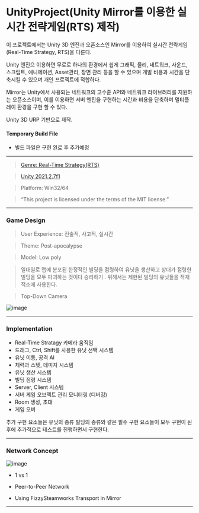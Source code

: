 # UnityProject(Unity Mirror를 이용한 실시간 전략게임(RTS) 제작)



이 프로젝트에서는 Unity 3D 엔진과 오픈소스인 Mirror를 이용하여 실시간 전략게임(Real-Time Strategy, RTS)을 다룬다.

Unity 엔진으 이용하면 무료로 하나의 환경에서 쉽게 그래픽, 물리, 네트워크, 사운드, 스크립트, 애니메이션, Asset관리, 장면 관리 등을 할 수 있으며 개발 비용과 시간을 단축시킬 수 있으며 개인 프로젝트에 적합하다.

Mirror는 Unity에서 사용되는 네트워크의 고수준 API와 네트워크 라이브러리를 지원하는 오픈소스이며, 이를 이용하면 서버 엔진을 구현하는 시간과 비용을 단축하며 멀티플레이 환경을 구현 할 수 있다.

Unity 3D URP 기반으로 제작.

#### Temporary Build File 
 +  빌드 파일은 구현 완료 후 추가예정

<hr/>
<p align="center">
 
> <a href="https://ko.wikipedia.org/wiki/%EB%B9%84%EB%94%94%EC%98%A4_%EA%B2%8C%EC%9E%84_%EC%9E%A5%EB%A5%B4">Genre: Real-Time Strategy(RTS)</a>
 
> <a href="https://unity3d.com/get-unity/download/archive">Unity 2021.2.7f1</a>

> Platform: Win32/64
 
> “This project is licensed under the terms of the MIT license.”
</p>
<hr/>

### Game Design
> User Experience: 전술적, 사고적, 실시간

> Theme: Post-apocalypse

> Model: Low poly 

>  일대일로 맵에 분포된 한정적인 빌딩을 점령하여 유닛을 생산하고 상대가 점령한 빌딩을 모두 파괴하는 것이다 승리하기 . 위해서는 제한된 빌딩의 유닛들을 적재적소에 사용한다.

> Top-Down Camera

![image](https://user-images.githubusercontent.com/41105616/177569054-7569bc2a-d093-413c-a61b-be1b11552a12.png)

<hr/>

### Implementation

* Real-Time Stratagy 카메라 움직임
* 드래그, Ctrl, Shift를 사용한 유닛 선택 시스템
* 유닛 이동, 공격 AI
* 체력과 스텟, 데미지 시스템
* 유닛 생산 시스템
* 빌딩 점령 시스템
* Server, Client 시스템
* 서버 게임 오브젝트 관리 모니터링 (디버깅)
* Room 생성, 초대
* 게임 오버

 추가 구현 요소들은 유닛의 종류 빌딩의 종류와 같은 필수 구현 요소들이 모두 구현이 된 후에 추가적으로 테스트를 진행하면서 구현한다.

<hr/>

### Network Concept
![image](https://user-images.githubusercontent.com/41105616/177563734-529ee4eb-3501-4fdb-8837-a408178ce796.png)
* 1 vs 1

* Peer-to-Peer Network

* Using FizzySteamworks Transport in Mirror

<hr/>

